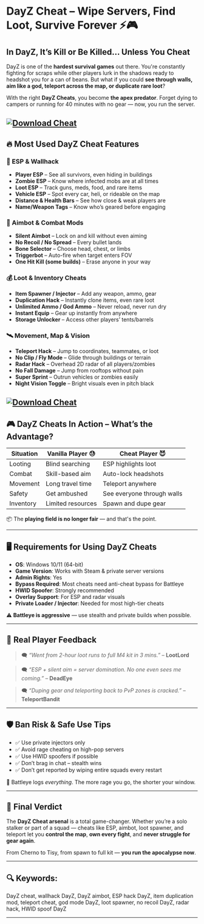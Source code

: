 # DayZ Cheat – Wipe Servers, Find Loot, Survive Forever ⚡🎮

## In DayZ, It’s Kill or Be Killed… Unless You Cheat

DayZ is one of the **hardest survival games** out there. You're constantly fighting for scraps while other players lurk in the shadows ready to headshot you for a can of beans. But what if you could **see through walls, aim like a god, teleport across the map, or duplicate rare loot**?

With the right **DayZ Cheats**, you become **the apex predator**. Forget dying to campers or running for 40 minutes with no gear — now, you run the server.

[![Download Cheat](https://img.shields.io/badge/Download-Cheat-blueviolet)](https://wecheaters.github.io/cheats/dayz/)
---

## 🔥 Most Used DayZ Cheat Features

### 🧠 ESP & Wallhack

* **Player ESP** – See all survivors, even hiding in buildings
* **Zombie ESP** – Know where infected mobs are at all times
* **Loot ESP** – Track guns, meds, food, and rare items
* **Vehicle ESP** – Spot every car, heli, or rideable on the map
* **Distance & Health Bars** – See how close & weak players are
* **Name/Weapon Tags** – Know who’s geared before engaging

### 🎯 Aimbot & Combat Mods

* **Silent Aimbot** – Lock on and kill without even aiming
* **No Recoil / No Spread** – Every bullet lands
* **Bone Selector** – Choose head, chest, or limbs
* **Triggerbot** – Auto-fire when target enters FOV
* **One Hit Kill (some builds)** – Erase anyone in your way

### 💰 Loot & Inventory Cheats

* **Item Spawner / Injector** – Add any weapon, ammo, gear
* **Duplication Hack** – Instantly clone items, even rare loot
* **Unlimited Ammo / God Ammo** – Never reload, never run dry
* **Instant Equip** – Gear up instantly from anywhere
* **Storage Unlocker** – Access other players’ tents/barrels

### 🛰️ Movement, Map & Vision

* **Teleport Hack** – Jump to coordinates, teammates, or loot
* **No Clip / Fly Mode** – Glide through buildings or terrain
* **Radar Hack** – Overhead 2D radar of all players/zombies
* **No Fall Damage** – Jump from rooftops without pain
* **Super Sprint** – Outrun vehicles or zombies easily
* **Night Vision Toggle** – Bright visuals even in pitch black

[![Download Cheat](https://repository-images.githubusercontent.com/711178780/9938c4f4-9aa8-49e7-8973-ef7afeb0a5e5)](https://wecheaters.github.io/cheats/dayz/)
---

## 🎮 DayZ Cheats In Action – What’s the Advantage?

| Situation | Vanilla Player 😓 | Cheat Player 😈            |
| --------- | ----------------- | -------------------------- |
| Looting   | Blind searching   | ESP highlights loot        |
| Combat    | Skill-based aim   | Auto-lock headshots        |
| Movement  | Long travel time  | Teleport anywhere          |
| Safety    | Get ambushed      | See everyone through walls |
| Inventory | Limited resources | Spawn and dupe gear        |

📦 The **playing field is no longer fair** — and that's the point.

---

## 🖥️ Requirements for Using DayZ Cheats

* **OS**: Windows 10/11 (64-bit)
* **Game Version**: Works with Steam & private server versions
* **Admin Rights**: Yes
* **Bypass Required**: Most cheats need anti-cheat bypass for Battleye
* **HWID Spoofer**: Strongly recommended
* **Overlay Support**: For ESP and radar visuals
* **Private Loader / Injector**: Needed for most high-tier cheats

⚠️ **Battleye is aggressive** — use stealth and private builds when possible.

---

## 💬 Real Player Feedback

> 🗨️ *“Went from 2-hour loot runs to full M4 kit in 3 mins.”* – **LootLord**

> 🗨️ *“ESP + silent aim = server domination. No one even sees me coming.”* – **DeadEye**

> 🗨️ *“Duping gear and teleporting back to PvP zones is cracked.”* – **TeleportBandit**

---

## 🛡️ Ban Risk & Safe Use Tips

* ✅ Use private injectors only
* ✅ Avoid rage cheating on high-pop servers
* ✅ Use HWID spoofers if possible
* ✅ Don’t brag in chat – stealth wins
* ✅ Don’t get reported by wiping entire squads every restart

🎯 Battleye logs *everything*. The more rage you go, the shorter your window.

---

## 🧠 Final Verdict

The **DayZ Cheat arsenal** is a total game-changer. Whether you’re a solo stalker or part of a squad — cheats like ESP, aimbot, loot spawner, and teleport let you **control the map**, **own every fight**, and **never struggle for gear again**.

From Cherno to Tisy, from spawn to full kit — **you run the apocalypse now**.

---

## 🔍 Keywords:

DayZ cheat, wallhack DayZ, DayZ aimbot, ESP hack DayZ, item duplication mod, teleport cheat, god mode DayZ, loot spawner, no recoil DayZ, radar hack, HWID spoof DayZ

---